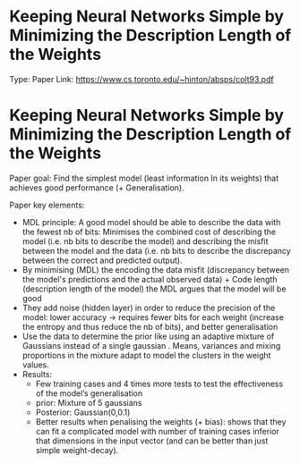 # Keeping Neural Networks Simple by Minimizing the Description Length of the Weights

Type: Paper
Link: https://www.cs.toronto.edu/~hinton/absps/colt93.pdf

# Keeping Neural Networks Simple by Minimizing the Description Length of the Weights

Paper goal: Find the simplest model (least information In its weights) that achieves good performance (+ Generalisation).

Paper key elements:

- MDL principle: A good model should be able to describe the data with the fewest nb of bits: Minimises the combined cost of describing the model (i.e. nb bits to describe the model) and describing the misfit between the model and the data (i.e. nb bits to describe the discrepancy between the correct and predicted output).
- By minimising (MDL) the encoding the data misfit (discrepancy between the model's predictions and the actual observed data) + Code length (description length of the model) the MDL argues that the model will be good
- They add noise (hidden layer) in order to reduce the precision of the model: lower accuracy -> requires fewer bits for each weight (increase the entropy and thus reduce the nb of bits), and better generalisation
- Use the data to determine the prior like using an adaptive mixture of Gaussians instead of a single gaussian . Means, variances and mixing proportions in the mixture adapt to model the clusters in the weight values.
- Results:
    - Few training cases and 4 times more tests to test the effectiveness of the model’s generalisation
    - prior: Mixture of 5 gaussians
    - Posterior: Gaussian(0,0.1)
    - Better results when penalising the weights (+ bias): shows that they can fit a complicated model with number of training cases inferior that dimensions in the input vector (and can be better than just simple weight-decay).
